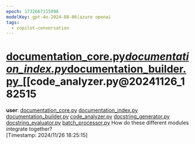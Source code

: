```yaml
---
epoch: 1732667115898
modelKey: gpt-4o-2024-08-06|azure openai
tags:
  - copilot-conversation
---
```


# [documentation_core.py](documentation_core.py.md)*[documentation_index.py](documentation_index.py.md)*[documentation_builder.py](documentation_builder.py.md)_[[code_analyzer.py@20241126_182515

**user**: [documentation_core.py](documentation_core.py.md) [documentation_index.py](documentation_index.py.md) [documentation_builder.py](documentation_builder.py.md) [code_analyzer.py](code_analyzer.py.md) [docstring_generator.py](docstring_generator.py.md) [docstring_evaluator.py](docstring_evaluator.py.md) [batch_processor.py](batch_processor.py.md) How do these different modules integrate together?  
[Timestamp: 2024/11/26 18:25:15]
